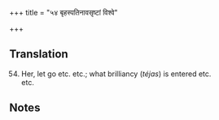 +++
title = "५४ बृहस्पतिनावसृष्टां विश्वे"

+++
## Translation
54. Her, let go etc. etc.; what brilliancy (*téjas*) is entered etc.  
etc.

## Notes

